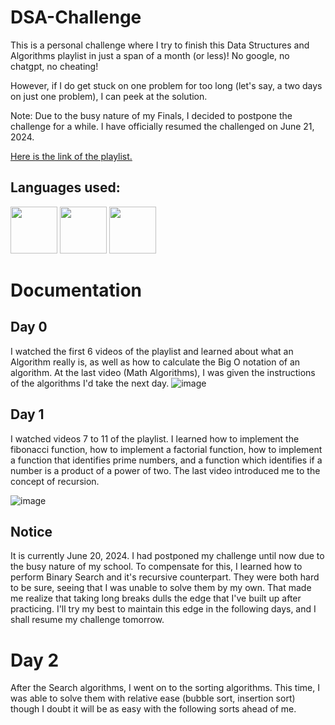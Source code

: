 # DSA-Challenge
This is a personal challenge where I try to finish this Data Structures and Algorithms playlist in just a span of a month (or less)! No google, no chatgpt, no cheating!

However, if I do get stuck on one problem for too long (let's say, a two days on just one problem), I can peek at the solution.

Note: Due to the busy nature of my Finals, I decided to postpone the challenge for a while. I have officially resumed the challenged on June 21, 2024.

[Here is the link of the playlist.](https://youtube.com/playlist?list=PLC3y8-rFHvwjPxNAKvZpdnsr41E0fCMMP&si=cUg1VYzHnUF60pzs)

## Languages used:

<img width="75" height="75" id="python-logo" src="https://github.com/KingNoran/KingNoran/assets/108130291/02797795-cac7-44fe-85fd-33af756b0f93" >
<img width="75" height="75" id="java-logo" src="https://github.com/KingNoran/KingNoran/assets/108130291/2d8fb062-2ddd-4147-a0a4-d322532ea797" >
<img width="75" height="75" id="js-logo" src="https://github.com/KingNoran/KingNoran/assets/108130291/49180952-a1c8-47fd-b892-3ada94a84e6b" >



# Documentation

## Day 0

I watched the first 6 videos of the playlist and learned about what an Algorithm really is, as well as how to calculate the Big O notation of an algorithm. At the last video (Math Algorithms), I was given the instructions of the algorithms I'd take the next day. 
![image](https://github.com/KingNoran/DSA-Challenge/assets/108130291/7747b099-5062-4bc2-a9cb-d88a310daee2)

## Day 1

I watched videos 7 to 11 of the playlist. I learned how to implement the fibonacci function, how to implement a factorial function, how to implement a function that identifies prime numbers, and a function which identifies if a number is a product of a power of two. The last video introduced me to the concept of recursion.

![image](https://github.com/KingNoran/DSA-Challenge/assets/108130291/b65b0693-950e-49b6-8f45-531576c322e7)

## Notice

It is currently June 20, 2024. I had postponed my challenge until now due to the busy nature of my school. To compensate for this, I learned how to perform Binary Search and it's recursive counterpart. They were both hard to be sure, seeing that I was unable to solve them by my own. That made me realize that taking long breaks dulls the edge that I've built up after practicing. I'll try my best to maintain this edge in the following days, and I shall resume my challenge tomorrow.

# Day 2

After the Search algorithms, I went on to the sorting algorithms. This time, I was able to solve them with relative ease (bubble sort, insertion sort) though I doubt it will be as easy with the following sorts ahead of me.

